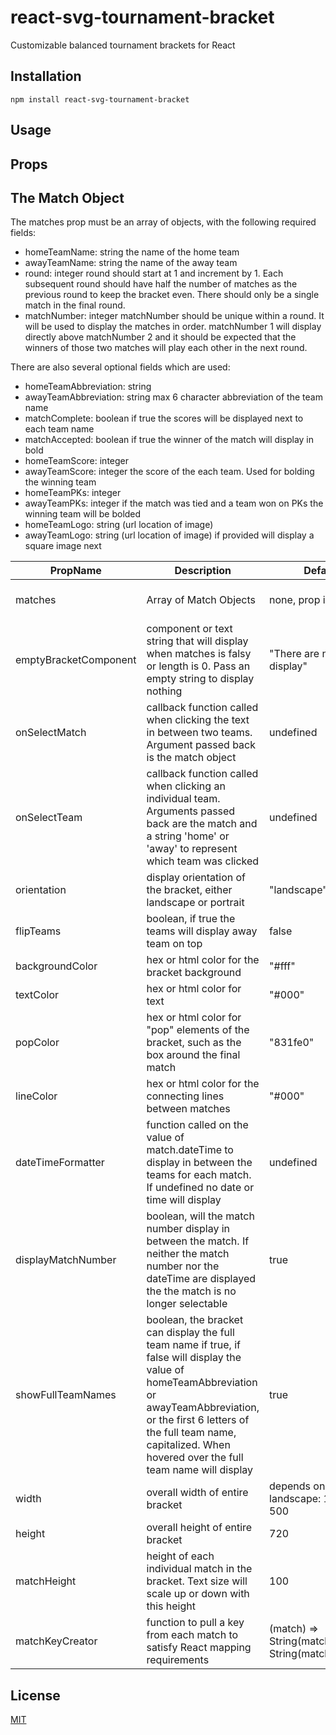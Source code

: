 # react-svg-tournament-bracket

Customizable balanced tournament brackets for React

## Installation

```
npm install react-svg-tournament-bracket
```

## Usage

## Props

## The Match Object

The matches prop must be an array of objects, with the following required fields:

- homeTeamName: string
  the name of the home team
- awayTeamName: string
  the name of the away team
- round: integer
  round should start at 1 and increment by 1. Each subsequent round should have half the number of matches as the previous round to keep the bracket even. There should only be a single match in the final round.
- matchNumber: integer
  matchNumber should be unique within a round. It will be used to display the matches in order. matchNumber 1 will display directly above matchNumber 2 and it should be expected that the winners of those two matches will play each other in the next round.

There are also several optional fields which are used:

- homeTeamAbbreviation: string
- awayTeamAbbreviation: string
  max 6 character abbreviation of the team name
- matchComplete: boolean
  if true the scores will be displayed next to each team name
- matchAccepted: boolean
  if true the winner of the match will display in bold
- homeTeamScore: integer
- awayTeamScore: integer
  the score of the each team. Used for bolding the winning team
- homeTeamPKs: integer
- awayTeamPKs: integer
  if the match was tied and a team won on PKs the winning team will be bolded
- homeTeamLogo: string (url location of image)
- awayTeamLogo: string (url location of image)
  if provided will display a square image next

| PropName              | Description                                                                                                                                                                                                                                                | Default Value                                              | Example Values                                                                |
| --------------------- | ---------------------------------------------------------------------------------------------------------------------------------------------------------------------------------------------------------------------------------------------------------- | ---------------------------------------------------------- | ----------------------------------------------------------------------------- |
| matches               | Array of Match Objects                                                                                                                                                                                                                                     | none, prop is required                                     | [ {homeTeamName: "Team A", awayTeamName: "Team B", round: 1, matchNumber: 1}] |
| emptyBracketComponent | component or text string that will display when matches is falsy or length is 0. Pass an empty string to display nothing                                                                                                                                   | "There are no matches to display"                          | ""                                                                            |
| onSelectMatch         | callback function called when clicking the text in between two teams. Argument passed back is the match object                                                                                                                                             | undefined                                                  | (match) => console.log(match)                                                 |
| onSelectTeam          | callback function called when clicking an individual team. Arguments passed back are the match and a string 'home' or 'away' to represent which team was clicked                                                                                           | undefined                                                  | (match, team) => console.log(match, team)                                     |
| orientation           | display orientation of the bracket, either landscape or portrait                                                                                                                                                                                           | "landscape"                                                | "portrait"                                                                    |
| flipTeams             | boolean, if true the teams will display away team on top                                                                                                                                                                                                   | false                                                      | true                                                                          |
| backgroundColor       | hex or html color for the bracket background                                                                                                                                                                                                               | "#fff"                                                     | "#831fe0"                                                                     |
| textColor             | hex or html color for text                                                                                                                                                                                                                                 | "#000"                                                     | "#831fe0"                                                                     |
| popColor              | hex or html color for "pop" elements of the bracket, such as the box around the final match                                                                                                                                                                | "831fe0"                                                   | "red"                                                                         |
| lineColor             | hex or html color for the connecting lines between matches                                                                                                                                                                                                 | "#000"                                                     | "blue"                                                                        |
| dateTimeFormatter     | function called on the value of match.dateTime to display in between the teams for each match. If undefined no date or time will display                                                                                                                   | undefined                                                  | (dateTime) => new Date(dateTime).toLocaleString()                             |
| displayMatchNumber    | boolean, will the match number display in between the match. If neither the match number nor the dateTime are displayed the the match is no longer selectable                                                                                              | true                                                       | false                                                                         |
| showFullTeamNames     | boolean, the bracket can display the full team name if true, if false will display the value of homeTeamAbbreviation or awayTeamAbbreviation, or the first 6 letters of the full team name, capitalized. When hovered over the full team name will display | true                                                       | false                                                                         |
| width                 | overall width of entire bracket                                                                                                                                                                                                                            | depends on orientation, for landscape: 1280, portrait: 500 | 750                                                                           |
| height                | overall height of entire bracket                                                                                                                                                                                                                           | 720                                                        | 500                                                                           |
| matchHeight           | height of each individual match in the bracket. Text size will scale up or down with this height                                                                                                                                                           | 100                                                        | 75                                                                            |
| matchKeyCreator       | function to pull a key from each match to satisfy React mapping requirements                                                                                                                                                                               | (match) => String(match.round) + String(match.matchNumber) | (match) => match.\_id                                                         |

## License

[MIT](https://choosealicense.com/licenses/mit/)
